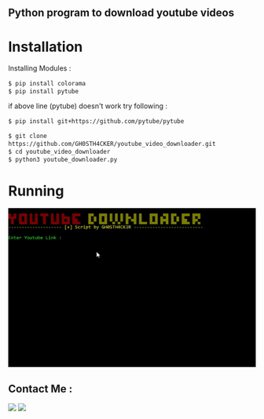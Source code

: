 <h2>Python program to download youtube videos </h2>

# Installation

Installing Modules :
```
$ pip install colorama
$ pip install pytube
```
if above line (pytube) doesn't work try following :
```
$ pip install git+https://github.com/pytube/pytube
```
```
$ git clone https://github.com/GH0STH4CKER/youtube_video_downloader.git
$ cd youtube_video_downloader
$ python3 youtube_downloader.py
```

# Running

<img src="https://github.com/GH0STH4CKER/youtube_video_downloader/blob/main/ytviddown.gif">

<h2>Contact Me :</h2>
<a href="https://t.me/Dimuth92"><img src="https://i.ibb.co/kX24Ry5/telegramiconpng.png" width="50" ></a>
<a href="https://m.me/dimuth92"><img src="https://i.ibb.co/TM4zKgT/messengericon2.png" width="50"></a>
